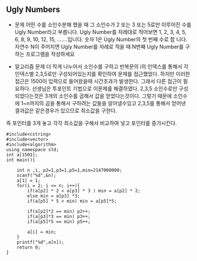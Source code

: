 ## Ugly Numbers

* 문제 
어떤 수를 소인수분해 했을 때 그 소인수가 2 또는 3 또는 5로만 이루어진 수를 Ugly Number라고 부릅니다. Ugly Number를 차례대로 적어보면
1, 2, 3, 4, 5, 6, 8, 9, 10, 12, 15, .......입니다. 숫자 1은 Ugly Number의 첫 번째 수로 합 니다. 자연수 N이 주어지면 Ugly Number를 차례로 적을 때 N번째 Ugly Number를 구하는 프로그램을 작성하세요

* 알고리즘
문제 더 작게 나누어서 소인수를 구하고 반복문의 i의 인덱스를 통해서 각 인덱스별 2,3,5로만 구성되어있는지를 확인하여 문제를 접근했었다. 
하지만 이러한 접근은 1500이 입력으로 들어왔을때 시간초과가 발생한다.
그래서 다른 접근이 필요하다. 선생님은 투포인트 기법으로 이문제를 해결하였다. 
2,3,5 소인수로만 구성되었다는것은 3개의 소인수를 곱해서 값을 얻었다는것이다.
그렇기 때문에 소인수에 1~n까지의 곱을 통해서 구하려는 값들을 알아낼수있고 
2,3,5를 통해서 얻어낸 결과값은 같은경우가 있으므로 최소값을 구한다. 

즉 포인터를 3개 놓고 각각 최소값을 구해서 비교하여 넣고 포인터를 증가시킨다.

```
#include<cstring>
#include<vector>
#include<algorithm>
using namespace std;
int a[1501];
int main(){

    int n ,i, p2=1,p3=1,p5=1,min=2147000000;
    scanf("%d",&n);
    a[1] = 1;
    for(i = 2; i <= n; i++){
        if(a[p2] * 2 < a[p3] * 3 ) min = a[p2] * 2;
        else min = a[p3] *3;
        if(a[p5] * 5 < min) min = a[p5]*5;

        if(a[p2]*2 == min) p2++;
        if(a[p3]*3 == min) p3++;
        if(a[p5]*5 == min) p5++;

        a[i] = min;
    } 
    printf("%d",a[n]);
    return 0;
}
```